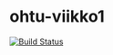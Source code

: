 # ohtu-viikko1
[![Build Status](https://travis-ci.org/teiran/ohtu-viikko1.svg?branch=master)](https://travis-ci.org/teiran/ohtu-viikko1)

